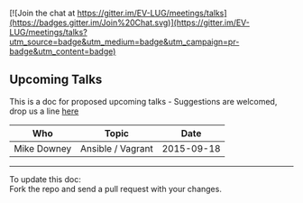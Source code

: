 [![Join the chat at https://gitter.im/EV-LUG/meetings/talks](https://badges.gitter.im/Join%20Chat.svg)](https://gitter.im/EV-LUG/meetings/talks?utm_source=badge&utm_medium=badge&utm_campaign=pr-badge&utm_content=badge)


Upcoming Talks
--------------

This is a doc for proposed upcoming talks - Suggestions are welcomed, drop us a line [here][1] 


| Who               |  Topic                |  Date       |
|-------------------|-----------------------|-------------|
|   Mike Downey     |   Ansible / Vagrant   | 2015-09-18  |  



---
To update this doc:  
Fork the repo and send a pull request with your changes.


[1]: https://gitter.im/EV-LUG/meetings/talks

